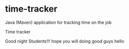 # time-tracker
Java (Maven) application for tracking time on the job

Time tracker

Good night  Students!!! hope you will doing good guys hello
